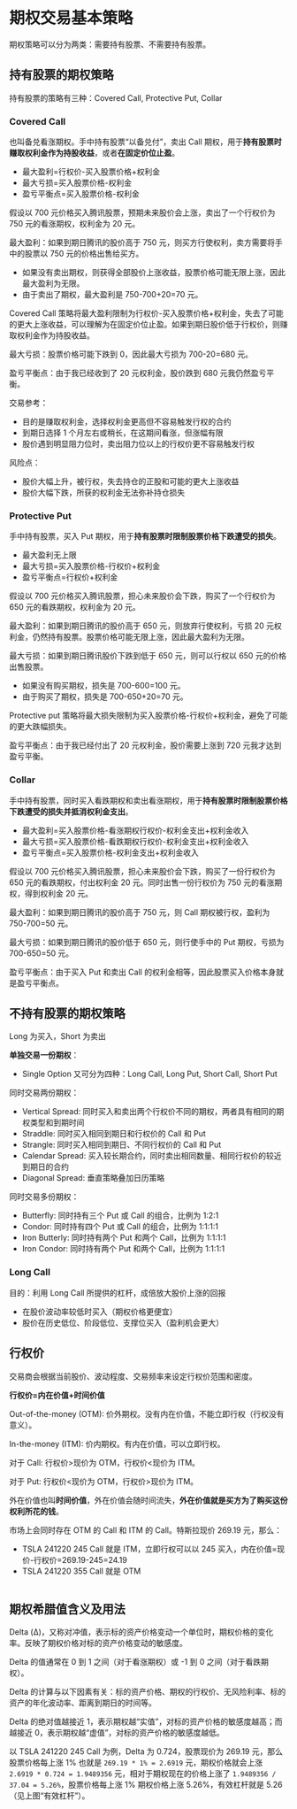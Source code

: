 # 期权交易基本策略

期权策略可以分为两类：需要持有股票、不需要持有股票。

## 持有股票的期权策略

持有股票的策略有三种：Covered Call, Protective Put, Collar

### Covered Call

也叫备兑看涨期权。手中持有股票“以备兑付”，卖出 Call 期权，用于**持有股票时赚取权利金作为持股收益**，或者**在固定价位止盈**。

- 最大盈利=行权价-买入股票价格+权利金
- 最大亏损=买入股票价格-权利金
- 盈亏平衡点=买入股票价格-权利金

假设以 700 元价格买入腾讯股票，预期未来股价会上涨，卖出了一个行权价为 750 元的看涨期权，权利金为 20 元。

最大盈利：如果到期日腾讯的股价高于 750 元，则买方行使权利，卖方需要将手中的股票以 750 元的价格出售给买方。

- 如果没有卖出期权，则获得全部股价上涨收益，股票价格可能无限上涨，因此最大盈利为无限。
- 由于卖出了期权，最大盈利是 750-700+20=70 元。

Covered Call 策略将最大盈利限制为行权价-买入股票价格+权利金，失去了可能的更大上涨收益，可以理解为在固定价位止盈。如果到期日股价低于行权价，则赚取权利金作为持股收益。

最大亏损：股票价格可能下跌到 0，因此最大亏损为 700-20=680 元。

盈亏平衡点：由于我已经收到了 20 元权利金，股价跌到 680 元我仍然盈亏平衡。

交易参考：

- 目的是赚取权利金，选择权利金更高但不容易触发行权的合约
- 到期日选择 1 个月左右或稍长，在这期间看涨，但涨幅有限
- 股价遇到明显阻力位时，卖出阻力位以上的行权价更不容易触发行权

风险点：

- 股价大幅上升，被行权，失去持仓的正股和可能的更大上涨收益
- 股价大幅下跌，所获的权利金无法弥补持仓损失

### Protective Put

手中持有股票，买入 Put 期权，用于**持有股票时限制股票价格下跌遭受的损失**。

- 最大盈利无上限
- 最大亏损=买入股票价格-行权价+权利金
- 盈亏平衡点=行权价+权利金

假设以 700 元价格买入腾讯股票，担心未来股价会下跌，购买了一个行权价为 650 元的看跌期权，权利金为 20 元。

最大盈利：如果到期日腾讯的股价高于 650 元，则放弃行使权利，亏损 20 元权利金，仍然持有股票。股票价格可能无限上涨，因此最大盈利为无限。

最大亏损：如果到期日腾讯股价下跌到低于 650 元，则可以行权以 650 元的价格出售股票。

- 如果没有购买期权，损失是 700-600=100 元。
- 由于购买了期权，损失是 700-650+20=70 元。

Protective put 策略将最大损失限制为买入股票价格-行权价+权利金，避免了可能的更大跌幅损失。

盈亏平衡点：由于我已经付出了 20 元权利金，股价需要上涨到 720 元我才达到盈亏平衡。

### Collar

手中持有股票，同时买入看跌期权和卖出看涨期权，用于**持有股票时限制股票价格下跌遭受的损失并抵消权利金支出**。

- 最大盈利=买入股票价格-看涨期权行权价-权利金支出+权利金收入
- 最大亏损=买入股票价格-看跌期权行权价-权利金支出+权利金收入
- 盈亏平衡点=买入股票价格-权利金支出+权利金收入

假设以 700 元价格买入腾讯股票，担心未来股价会下跌，购买了一份行权价为 650 元的看跌期权，付出权利金 20 元。同时出售一份行权价为 750 元的看涨期权，得到权利金 20 元。

最大盈利：如果到期日腾讯的股价高于 750 元，则 Call 期权被行权，盈利为 750-700=50 元。

最大亏损：如果到期日腾讯的股价低于 650 元，则行使手中的 Put 期权，亏损为 700-650=50 元。

盈亏平衡点：由于买入 Put 和卖出 Call 的权利金相等，因此股票买入价格本身就是盈亏平衡点。

## 不持有股票的期权策略

Long 为买入，Short 为卖出

**单独交易一份期权**：

- Single Option 又可分为四种：Long Call, Long Put, Short Call, Short Put

同时交易两份期权：

- Vertical Spread: 同时买入和卖出两个行权价不同的期权，两者具有相同的期权类型和到期时间
- Straddle: 同时买入相同到期日和行权价的 Call 和 Put
- Strangle: 同时买入相同到期日、不同行权价的 Call 和 Put
- Calendar Spread: 买入较长期合约，同时卖出相同数量、相同行权价的较近到期日的合约
- Diagonal Spread: 垂直策略叠加日历策略

同时交易多份期权：

- Butterfly: 同时持有三个 Put 或 Call 的组合，比例为 1:2:1
- Condor: 同时持有四个 Put 或 Call 的组合，比例为 1:1:1:1
- Iron Butterly: 同时持有两个 Put 和两个 Call，比例为 1:1:1:1
- Iron Condor: 同时持有两个 Put 和两个 Call，比例为 1:1:1:1

### Long Call

目的：利用 Long Call 所提供的杠杆，成倍放大股价上涨的回报

- 在股价波动率较低时买入（期权价格更便宜）
- 股价在历史低位、阶段低位、支撑位买入（盈利机会更大）

## 行权价

交易商会根据当前股价、波动程度、交易频率来设定行权价范围和密度。

**行权价=内在价值+时间价值**

Out-of-the-money (OTM): 价外期权。没有内在价值，不能立即行权（行权没有意义）。

In-the-money (ITM): 价内期权。有内在价值，可以立即行权。

对于 Call: 行权价\>现价为 OTM，行权价\<现价为 ITM。

对于 Put: 行权价\<现价为 OTM，行权价\>现价为 ITM。

外在价值也叫**时间价值**，外在价值会随时间流失，**外在价值就是买方为了购买这份权利所花的钱**。

市场上会同时存在 OTM 的 Call 和 ITM 的 Call。特斯拉现价 269.19 元，那么：

- TSLA 241220 245 Call 就是 ITM，立即行权可以以 245 买入，内在价值=现价-行权价=269.19-245=24.19
- TSLA 241220 355 Call 就是 OTM

<img alt="" src="/img/842F7564-C499-441D-8F97-504483BF7316.jpg" />

## 期权希腊值含义及用法

Delta (Δ)，又称对冲值，表示标的资产价格变动一个单位时，期权价格的变化率。反映了期权价格对标的资产价格变动的敏感度。

Delta 的值通常在 0 到 1 之间（对于看涨期权）或 -1 到 0 之间（对于看跌期权）。

Delta 的计算与以下因素有关：标的资产价格、期权的行权价、无风险利率、标的资产的年化波动率、距离到期日的时间等。

Delta 的绝对值越接近 1，表示期权越“实值”，对标的资产价格的敏感度越高；而越接近 0，表示期权越“虚值”，对标的资产价格的敏感度越低。

以 TSLA 241220 245 Call 为例，Delta 为 0.724，股票现价为 269.19 元，那么股票价格每上涨 1% 也就是 `269.19 * 1% = 2.6919` 元，期权价格就会上涨 `2.6919 * 0.724 = 1.9489356` 元，相对于期权现在的价格上涨了 `1.9489356 / 37.04 = 5.26%`，股票价格每上涨 1% 期权价格上涨 5.26%，有效杠杆就是 5.26（见上图“有效杠杆”）。
